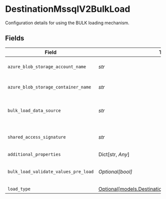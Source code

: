 # DestinationMssqlV2BulkLoad

Configuration details for using the BULK loading mechanism.


## Fields

| Field                                                                                                                                                                                     | Type                                                                                                                                                                                      | Required                                                                                                                                                                                  | Description                                                                                                                                                                               | Example                                                                                                                                                                                   |
| ----------------------------------------------------------------------------------------------------------------------------------------------------------------------------------------- | ----------------------------------------------------------------------------------------------------------------------------------------------------------------------------------------- | ----------------------------------------------------------------------------------------------------------------------------------------------------------------------------------------- | ----------------------------------------------------------------------------------------------------------------------------------------------------------------------------------------- | ----------------------------------------------------------------------------------------------------------------------------------------------------------------------------------------- |
| `azure_blob_storage_account_name`                                                                                                                                                         | *str*                                                                                                                                                                                     | :heavy_check_mark:                                                                                                                                                                        | The name of the Azure Blob Storage account. See: https://learn.microsoft.com/azure/storage/blobs/storage-blobs-introduction#storage-accounts                                              | mystorageaccount                                                                                                                                                                          |
| `azure_blob_storage_container_name`                                                                                                                                                       | *str*                                                                                                                                                                                     | :heavy_check_mark:                                                                                                                                                                        | The name of the Azure Blob Storage container. See: https://learn.microsoft.com/azure/storage/blobs/storage-blobs-introduction#containers                                                  | mycontainer                                                                                                                                                                               |
| `bulk_load_data_source`                                                                                                                                                                   | *str*                                                                                                                                                                                     | :heavy_check_mark:                                                                                                                                                                        | Specifies the external data source name configured in MSSQL, which references the Azure Blob container. See: https://learn.microsoft.com/sql/t-sql/statements/bulk-insert-transact-sql    | MyAzureBlobStorage                                                                                                                                                                        |
| `shared_access_signature`                                                                                                                                                                 | *str*                                                                                                                                                                                     | :heavy_check_mark:                                                                                                                                                                        | A shared access signature (SAS) provides secure delegated access to resources in your storage account. See: https://learn.microsoft.com/azure/storage/common/storage-sas-overview         | a012345678910ABCDEFGH/AbCdEfGhEXAMPLEKEY                                                                                                                                                  |
| `additional_properties`                                                                                                                                                                   | Dict[str, *Any*]                                                                                                                                                                          | :heavy_minus_sign:                                                                                                                                                                        | N/A                                                                                                                                                                                       |                                                                                                                                                                                           |
| `bulk_load_validate_values_pre_load`                                                                                                                                                      | *Optional[bool]*                                                                                                                                                                          | :heavy_minus_sign:                                                                                                                                                                        | When enabled, Airbyte will validate all values before loading them into the destination table. This provides stronger data integrity guarantees but may significantly impact performance. | false                                                                                                                                                                                     |
| `load_type`                                                                                                                                                                               | [Optional[models.DestinationMssqlV2SchemasLoadType]](../models/destinationmssqlv2schemasloadtype.md)                                                                                      | :heavy_minus_sign:                                                                                                                                                                        | N/A                                                                                                                                                                                       |                                                                                                                                                                                           |